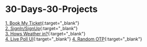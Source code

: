 # 30-Days-30-Projects

[1. Book My Ticket](https://pavankalyan-codes.github.io/30-Days-30-Projects/1%20Book%20My%20Ticket/){:target="\_blank"} \
[2. SignIn/SignUp](https://pavankalyan-codes.github.io/30-Days-30-Projects/2%20Signup-Signin/){:target="\_blank"} \
[3. Hows Weather in?](https://pavankalyan-codes.github.io/30-Days-30-Projects/3%20Hows%20weather%20in/){:target="\_blank"} \
[4. Live Poll UI](https://pavankalyan-codes.github.io/30-Days-30-Projects/4%20Live%20Poll/){:target="\_blank"}
[4. Random OTP](https://pavankalyan-codes.github.io/30-Days-30-Projects/5%20Random%20OTP/){:target="\_blank"}
